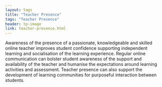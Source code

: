 ```yaml
---
layout: tags
title: "Teacher Presence"
tags: "Teacher Presence"
header: tp-image
link: teacher-presence.html
---
```


Awareness of the presence of a passionate, knowledgeable and skilled online teacher improves student confidence supporting independent learning and socialisation of the learning experience. Regular online communication can bolster student awareness of the support and availability of the teacher and humanise the expectations around learning activities and assessment. Teacher presence can also support the development of learning communities for purposeful interaction between students. 